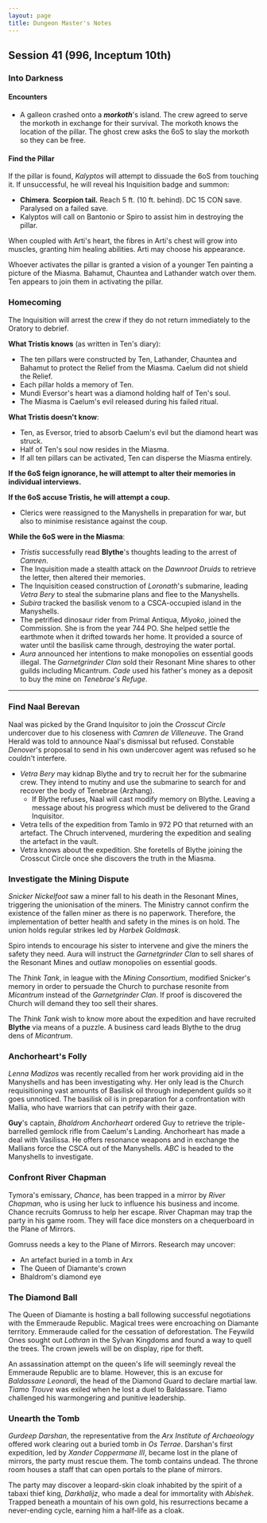 ```yaml
---
layout: page
title: Dungeon Master's Notes
---
```


## **Session 41 (996, Inceptum 10th)**

### Into Darkness

#### **Encounters**

- A galleon crashed onto a ***morkoth***'s island. The crew agreed to serve the morkoth in exchange for their survival. The morkoth knows the location of the pillar. The ghost crew asks the 6oS to slay the morkoth so they can be free.

#### **Find the Pillar**

If the pillar is found, *Kalyptos* will attempt to dissuade the 6oS from touching it. If unsuccessful, he will reveal his Inquisition badge and summon:
- **Chimera**. **Scorpion tail.** Reach 5 ft. (10 ft. behind). DC 15 CON save. Paralysed on a failed save.
- Kalyptos will call on Bantonio or Spiro to assist him in destroying the pillar.

When coupled with Arti's heart, the fibres in Arti's chest will grow into muscles, granting him healing abilities. Arti may choose his appearance.

Whoever activates the pillar is granted a vision of a younger Ten painting a picture of the Miasma. Bahamut, Chauntea and Lathander watch over them. Ten appears to join them in activating the pillar.

### Homecoming

The Inquisition will arrest the crew if they do not return immediately to the Oratory to debrief.

**What Tristis knows** (as written in Ten's diary):
- The ten pillars were constructed by Ten, Lathander, Chauntea and Bahamut to protect the Relief from the Miasma. Caelum did not shield the Relief.
- Each pillar holds a memory of Ten.
- Mundi Eversor's heart was a diamond holding half of Ten's soul.
- The Miasma is Caelum's evil released during his failed ritual.

**What Tristis doesn't know**:
- Ten, as Eversor, tried to absorb Caelum's evil but the diamond heart was struck.
- Half of Ten's soul now resides in the Miasma.
- If all ten pillars can be activated, Ten can disperse the Miasma entirely.

**If the 6oS feign ignorance, he will attempt to alter their memories in individual interviews.**

**If the 6oS accuse Tristis, he will attempt a coup.**
- Clerics were reassigned to the Manyshells in preparation for war, but also to minimise resistance against the coup.

**While the 6oS were in the Miasma**:
- *Tristis* successfully read **Blythe**'s thoughts leading to the arrest of *Camren*.
- The Inquisition made a stealth attack on the *Dawnroot Druids* to retrieve the letter, then altered their memories.
- The Inquisition ceased construction of *Loronath*'s submarine, leading *Vetra Bery* to steal the submarine plans and flee to the Manyshells.
- *Subira* tracked the basilisk venom to a CSCA-occupied island in the Manyshells.
- The petrified dinosaur rider from Primal Antiqua, *Miyoko*, joined the Commission. She is from the year 744 PO. She helped settle the earthmote when it drifted towards her home. It provided a source of water until the basilisk came through, destroying the water portal.
- *Aura* announced her intentions to make monopolies on essential goods illegal. The *Garnetgrinder Clan* sold their Resonant Mine shares to other guilds including Micantrum. *Cade* used his father's money as a deposit to buy the mine on *Tenebrae's Refuge*.

---

### Find Naal Berevan

Naal was picked by the Grand Inquisitor to join the *Crosscut Circle* undercover due to his closeness with *Camren de Villeneuve*. The Grand Herald was told to announce Naal's dismissal but refused. Constable *Denover*'s proposal to send in his own undercover agent was refused so he couldn't interfere.

- *Vetra Bery* may kidnap Blythe and try to recruit her for the submarine crew. They intend to mutiny and use the submarine to search for and recover the body of Tenebrae (Arzhang).
  - If Blythe refuses, Naal will cast modify memory on Blythe. Leaving a message about his progress which must be delivered to the Grand Inquisitor.
- Vetra tells of the expedition from Tamlo in 972 PO that returned with an artefact. The Chruch intervened, murdering the expedition and sealing the artefact in the vault.
- Vetra knows about the expedition. She foretells of Blythe joining the Crosscut Circle once she discovers the truth in the Miasma.

### Investigate the Mining Dispute

*Snicker Nickelfoot* saw a miner fall to his death in the Resonant Mines, triggering the unionisation of the miners. The Ministry cannot confirm the existence of the fallen miner as there is no paperwork. Therefore, the implementation of better health and safety in the mines is on hold. The union holds regular strikes led by *Harbek Goldmask*.

Spiro intends to encourage his sister to intervene and give the miners the safety they need. Aura will instruct the *Garnetgrinder Clan* to sell shares of the Resonant Mines and outlaw monopolies on essential goods.

The *Think Tank*, in league with the *Mining Consortium*, modified Snicker's memory in order to persuade the Church to purchase resonite from *Micantrum* instead of the *Garnetgrinder Clan*. If proof is discovered the Church will demand they too sell their shares.

The *Think Tank* wish to know more about the expedition and have recruited **Blythe** via means of a puzzle. A business card leads Blythe to the drug dens of *Micantrum*.

### Anchorheart's Folly

*Lenna Madizos* was recently recalled from her work providing aid in the Manyshells and has been investigating why. Her only lead is the Church requisitioning vast amounts of Basilisk oil through independent guilds so it goes unnoticed. The basilisk oil is in preparation for a confrontation with Mallia, who have warriors that can petrify with their gaze.

**Guy**'s captain, *Bhaldrom Anchorheart* ordered Guy to retrieve the triple-barrelled gemlock rifle from Caelum's Landing. Anchorheart has made a deal with Vasilissa. He offers resonance weapons and in exchange the Mallians force the CSCA out of the Manyshells. *ABC* is headed to the Manyshells to investigate.

### Confront River Chapman

Tymora's emissary, *Chance*, has been trapped in a mirror by *River Chapman*, who is using her luck to influence his business and income. Chance recruits Gomruss to help her escape. River Chapman may trap the party in his game room. They will face dice monsters on a chequerboard in the Plane of Mirrors.

Gomruss needs a key to the Plane of Mirrors. Research may uncover:
- An artefact buried in a tomb in Arx
- The Queen of Diamante's crown
- Bhaldrom's diamond eye

### The Diamond Ball

The Queen of Diamante is hosting a ball following successful negotiations with the Emmeraude Republic. Magical trees were encroaching on Diamante territory. Emmeraude called for the cessation of deforestation. The Feywild Ones sought out *Lothran* in the Sylvan Kingdoms and found a way to quell the trees. The crown jewels will be on display, ripe for theft.

An assassination attempt on the queen's life will seemingly reveal the Emmeraude Republic are to blame. However, this is an excuse for *Baldassare Leonardi*, the head of the Diamond Guard to declare martial law. *Tiamo Trouve* was exiled when he lost a duel to Baldassare. Tiamo challenged his warmongering and punitive leadership.

### Unearth the Tomb

*Gurdeep Darshan*, the representative from the *Arx Institute of Archaeology* offered work clearing out a buried tomb in *Os Terrae*. Darshan's first expedition, led by *Xander Coppermane III*, became lost in the plane of mirrors, the party must rescue them. The tomb contains undead. The throne room houses a staff that can open portals to the plane of mirrors.

The party may discover a leopard-skin cloak inhabited by the spirit of a tabaxi thief king, *Darkhalijz*, who made a deal for immortality with *Abishek*. Trapped beneath a mountain of his own gold, his resurrections became a never-ending cycle, earning him a half-life as a cloak.
